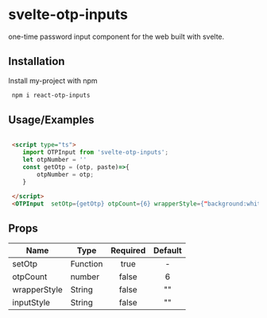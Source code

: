 
# svelte-otp-inputs

one-time password input component for the web built with svelte.


## Installation

Install my-project with npm

```bash
 npm i react-otp-inputs
```


    
## Usage/Examples

```html

 <script type="ts">
    import OTPInput from 'svelte-otp-inputs';
    let otpNumber = ''
    const getOtp = (otp, paste)=>{ 
        otpNumber = otp;
    }

 </script>
 <OTPInput  setOtp={getOtp} otpCount={6} wrapperStyle={"background:white;"} inputStyle={"color:gray;"}/>
```

## Props

| **Name**     | **Type** | **Required** | **Default** |
|--------------|----------|:------------:|:-----------:|
| setOtp       | Function |     true     |      -      |
| otpCount     | number   |     false    |      6      |
| wrapperStyle | String   |     false    |      ""     |
| inputStyle   | String   |     false    |      ""     |

